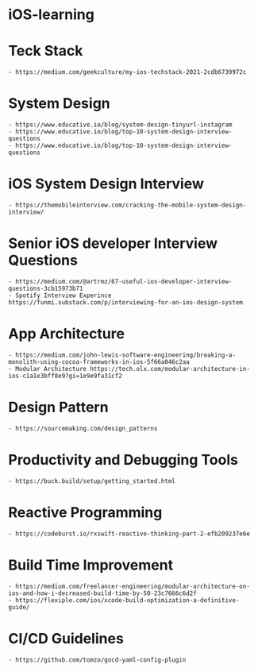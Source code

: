 # iOS-learning

# Teck Stack 
    - https://medium.com/geekculture/my-ios-techstack-2021-2cdb6739972c

# System Design 
    - https://www.educative.io/blog/system-design-tinyurl-instagram
    - https://www.educative.io/blog/top-10-system-design-interview-questions
    - https://www.educative.io/blog/top-10-system-design-interview-questions

# iOS System Design Interview 
    - https://themobileinterview.com/cracking-the-mobile-system-design-interview/


# Senior iOS developer Interview Questions 
    - https://medium.com/@artrmz/67-useful-ios-developer-interview-questions-3cb15973b71
    - Spotify Interview Experince https://funmi.substack.com/p/interviewing-for-an-ios-design-system
    
# App Architecture 
    - https://medium.com/john-lewis-software-engineering/breaking-a-monolith-using-cocoa-frameworks-in-ios-5f66a046c2aa
    - Modular Architecture https://tech.olx.com/modular-architecture-in-ios-c1a1e3bff8e9?gi=1e9e9fa31cf2

# Design Pattern
    - https://sourcemaking.com/design_patterns
    
# Productivity and Debugging Tools 
    - https://buck.build/setup/getting_started.html 
    
# Reactive Programming 
    - https://codeburst.io/rxswift-reactive-thinking-part-2-efb209237e6e
    
# Build Time Improvement
    - https://medium.com/freelancer-engineering/modular-architecture-on-ios-and-how-i-decreased-build-time-by-50-23c7666c6d2f
    - https://flexiple.com/ios/xcode-build-optimization-a-definitive-guide/
    
# CI/CD Guidelines
    - https://github.com/tomzo/gocd-yaml-config-plugin
    
   
